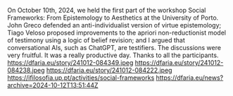 On October 10th, 2024, we held the first part of the workshop Social Frameworks: From Epistemology to Aesthetics at the University of Porto. John Greco defended an anti-individualist version of virtue epistemology; Tiago Veloso proposed improvements to the apriori non-reductionist model of testimony using a logic of belief revision; and I argued that conversational AIs, such as ChatGPT, are testifiers. The discussions were very fruitful. It was a really productive day. Thanks to all the participants. https://dfaria.eu/story/241012-084349.jpeg https://dfaria.eu/story/241012-084238.jpeg https://dfaria.eu/story/241012-084222.jpeg https://ifilosofia.up.pt/activities/social-frameworks https://dfaria.eu/news?archive=2024-10-12T13:51:44Z